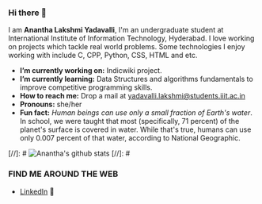 ### Hi there 👋

  I am **Anantha Lakshmi Yadavalli**, I'm an undergraduate student at International Institute of Information Technology, Hyderabad. I love working on projects which tackle real world problems. Some technologies I enjoy working with include C, CPP, Python, CSS, HTML and etc.

* **I’m currently working on:** Indicwiki project.
*  **I’m currently learning:** Data Structures and algorithms fundamentals to improve competitive programming skills.
*  **How to reach me:** Drop a mail at yadavalli.lakshmi@students.iiit.ac.in
*  **Pronouns:** she/her
*  **Fun fact:**  *Human beings can use only a small fraction of Earth's water*. In school, we were taught that most (specifically, 71 percent) of the planet's surface is covered in water. While that's true, humans can use only 0.007 percent of that water, according to National Geographic.

[//]: # ![Anantha's github stats](https://github-readme-stats.vercel.app/api?username=Anantha-web&count_private=true&show_icons=true&theme=merko) [//]: #

### FIND ME AROUND THE WEB
* [LinkedIn](https://www.linkedin.com/in/anantha-lakshmi-yadavalli-5aa7a2212/) :briefcase:
